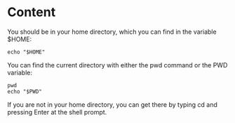 # Content

You should be in your home directory, which you can find in the variable $HOME:
```terminal
echo "$HOME"
```
You can find the current directory with either the pwd command or the PWD variable:
```terminal
pwd
echo "$PWD"
```
If you are not in your home directory, you can get there by typing cd and pressing Enter at the shell
prompt.
